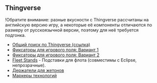 Thingverse
---

!Обратите внимание: разные вкусности с Thingverse рассчитаны на английскую версию игру, а некоторые её компоненты отличаются по размеру от русскоязычной версии, поэтому для неё требуется подгонка.

* [Общий поиск по Thingverse \(ссылка\)](https://www.thingiverse.com/search?q=Twilight+Imperium&page=1&type=things&sort=newest)
* [Фиксаторы для игрового поля: Вариант 1](https://www.thingiverse.com/thing:2224531)
* [Фиксаторы для игрового поля: Вариант 2](https://www.thingiverse.com/thing:3005106)
* [Fleet Stands](https://www.thingiverse.com/thing:2196283) - Подставки для флота (совместимы с Eclipse, непрозрачные).
* [Держатели для жетонов](https://www.thingiverse.com/thing:2844269)
* [Маркеры технологий](https://www.thingiverse.com/thing:5395832)
